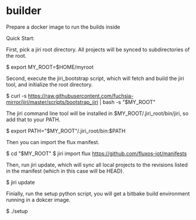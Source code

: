 # builder
Prepare a docker image to run the builds inside

Quick Start:

First, pick a jiri root directory. All projects will be synced to subdirectories of the root.

$ export MY_ROOT=$HOME/myroot


Second, execute the jiri_bootstrap script, which will fetch and build the jiri tool, and initialize the root directory.

$ curl -s https://raw.githubusercontent.com/fuchsia-mirror/jiri/master/scripts/bootstrap_jiri | bash -s "$MY_ROOT"


The jiri command line tool will be installed in $MY_ROOT/.jiri_root/bin/jiri, so add that to your PATH.

$ export PATH="$MY_ROOT"/.jiri_root/bin:$PATH


Then you can import the flux manifest.

$ cd "$MY_ROOT"
$ jiri import flux https://github.com/fluxos-iot/manifests


Then, run jiri update, which will sync all local projects to the revisions listed in the manifest (which in this case will be HEAD).

$ jiri update


Finially, run the setup python script, you will get a bitbake build environment running in a dokcer image.

$ ./setup
